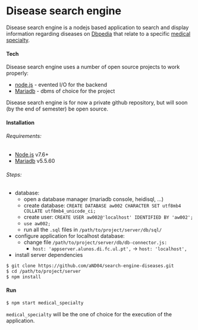 # Disease search engine

Disease search engine is a nodejs based application to search and display information regarding diseases on [Dbpedia](https://wiki.dbpedia.org/) that relate to a specific [medical specialty](https://en.wikipedia.org/wiki/Specialty_(medicine)).

#### Tech

Disease search engine uses a number of open source projects to work properly:

* [node.js](https://nodejs.org/en/) - evented I/O for the backend
* [Mariadb](https://mariadb.org/) - dbms of choice for the project

Disease search engine is for now a private github repository, but will soon (by the end of semester) be open source.

#### Installation
###### Requirements:
* [Node.js](https://nodejs.org/) v7.6+
* [Mariadb](https://downloads.mariadb.org/) v5.5.60

###### Steps:
* database:
    * open a database manager (mariadb console, heidisql, ...)
    * create database: `CREATE DATABASE aw002 CHARACTER SET utf8mb4 COLLATE utf8mb4_unicode_ci;`
    * create user: `CREATE USER aw002@'localhost' IDENTIFIED BY 'aw002';`
    * `use aw002;`
    * run all the `.sql` files in `/path/to/project/server/db/sql/` 
* configure application for localhost database:
    * change file `/path/to/project/server/db/db-connector.js:`
        * `host: 'appserver.alunos.di.fc.ul.pt',` -> `host: 'localhost',`
* install server dependencies
```sh
$ git clone https://github.com/aND04/search-engine-diseases.git
$ cd /path/to/project/server
$ npm install
```
#### Run
``` sh
$ npm start medical_specialty
```
`medical_specialty` will be the one of choice for the execution of the application.
